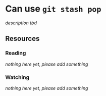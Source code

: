 # Can use `git stash pop`

_description tbd_

## Resources

### Reading

_nothing here yet, please add something_

### Watching

_nothing here yet, please add something_
